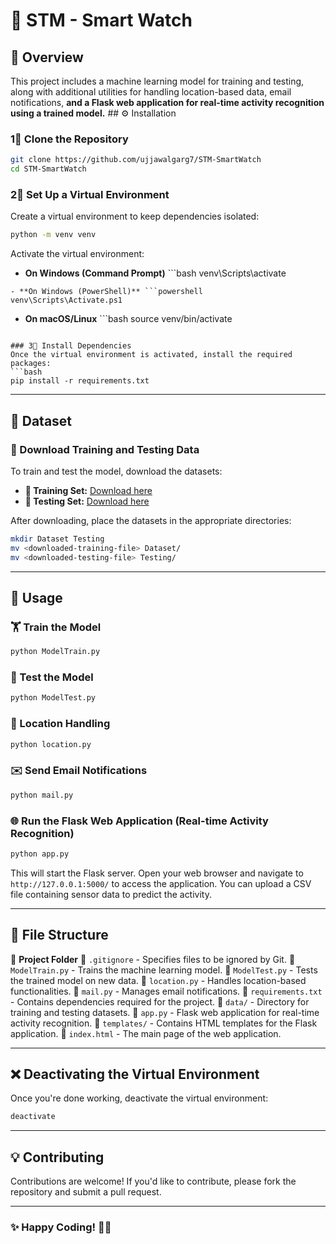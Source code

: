 # 🚀 STM - Smart Watch

## 📌 Overview 
This project includes a machine learning model for training and testing, along with additional utilities for handling location-based data, email notifications, **and a Flask web application for real-time activity recognition using a trained model.** ## ⚙️ Installation 

### 1⃣ Clone the Repository 
```bash
git clone https://github.com/ujjawalgarg7/STM-SmartWatch
cd STM-SmartWatch
```

### 2⃣ Set Up a Virtual Environment 
Create a virtual environment to keep dependencies isolated: 
```bash
python -m venv venv
```

Activate the virtual environment: 
- **On Windows (Command Prompt)** ```bash
 venv\Scripts\activate
 ```
- **On Windows (PowerShell)** ```powershell
 venv\Scripts\Activate.ps1
 ```
- **On macOS/Linux** ```bash
 source venv/bin/activate
 ```

### 3⃣ Install Dependencies 
Once the virtual environment is activated, install the required packages: 
```bash
pip install -r requirements.txt
```

---

## 📂 Dataset 

### 👅 Download Training and Testing Data 
To train and test the model, download the datasets: 

- **💜 Training Set:** [Download here](<https://drive.google.com/drive/folders/1zgQ8bCxi7Vu5CAe5nLPFCIIYGHEF8mKz?usp=drive_link>) 
- **💜 Testing Set:** [Download here](<https://drive.google.com/drive/folders/1GNyrwcUovqKaJI0rAvbtFfeQXYgGqHde?usp=drive_link>) 

After downloading, place the datasets in the appropriate directories:

```bash
mkdir Dataset Testing
mv <downloaded-training-file> Dataset/
mv <downloaded-testing-file> Testing/
```

---

## 🚀 Usage 

### 🏋️ Train the Model 
```bash
python ModelTrain.py
```

### 🧪 Test the Model 
```bash
python ModelTest.py
```

### 📍 Location Handling 
```bash
python location.py
```

### ✉️ Send Email Notifications 
```bash
python mail.py
```

### 🌐 Run the Flask Web Application (Real-time Activity Recognition)
```bash
python app.py
```
This will start the Flask server. Open your web browser and navigate to `http://127.0.0.1:5000/` to access the application. You can upload a CSV file containing sensor data to predict the activity.

---

## 📂 File Structure 

📎 **Project Folder** 📄 `.gitignore` - Specifies files to be ignored by Git. 
📄 `ModelTrain.py` - Trains the machine learning model. 
📄 `ModelTest.py` - Tests the trained model on new data. 
📄 `location.py` - Handles location-based functionalities. 
📄 `mail.py` - Manages email notifications. 
📄 `requirements.txt` - Contains dependencies required for the project. 
📂 `data/` - Directory for training and testing datasets. 
📄 `app.py` - Flask web application for real-time activity recognition.
📂 `templates/` - Contains HTML templates for the Flask application.
    📄 `index.html` - The main page of the web application.

---

## ❌ Deactivating the Virtual Environment 
Once you're done working, deactivate the virtual environment: 
```bash
deactivate
```

---

## 💡 Contributing 
Contributions are welcome! If you'd like to contribute, please fork the repository and submit a pull request. 

---

### ✨ Happy Coding! 🚀🔥 
